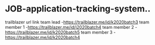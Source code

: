 # JOB-application-tracking-system..
trailblazer url link
team lead -https://trailblazer.me/id/k2020batch3 
team member 1 -https://trailblazer.me/id/j2020batch4 
team member 2 -https://trailblazer.me/id/k2020batch5
team member 3 -https://trailblazer.me/id/k2020batch4









